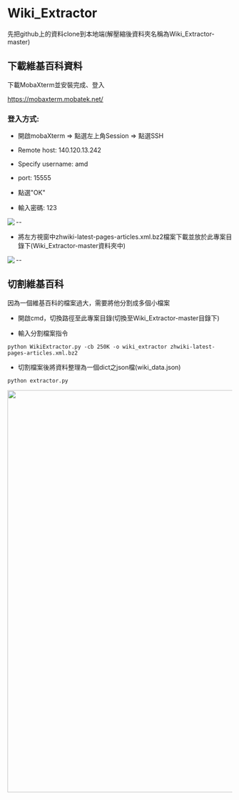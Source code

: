 # Wiki_Extractor

先把github上的資料clone到本地端(解壓縮後資料夾名稱為Wiki_Extractor-master)

## 下載維基百科資料

下載MobaXterm並安裝完成、登入

https://mobaxterm.mobatek.net/ 

### 登入方式: 

* 開啟mobaXterm => 點選左上角Session => 點選SSH  

* Remote host: 140.120.13.242

* Specify username: amd

* port: 15555

* 點選"OK"

* 輸入密碼: 123


<img src="https://i.imgur.com/Y9lolhT.jpg" align="left"/>

--

* 將左方視窗中zhwiki-latest-pages-articles.xml.bz2檔案下載並放於此專案目錄下(Wiki_Extractor-master資料夾中)

<img src="https://i.imgur.com/JiYPVNG.jpg" align="left"/>

--

## 切割維基百科

因為一個維基百科的檔案過大，需要將他分割成多個小檔案

* 開啟cmd，切換路徑至此專案目錄(切換至Wiki_Extractor-master目錄下)

* 輸入分割檔案指令

``` 
python WikiExtractor.py -cb 250K -o wiki_extractor zhwiki-latest-pages-articles.xml.bz2
```

* 切割檔案後將資料整理為一個dict之json檔(wiki_data.json)
``` 
python extractor.py
```

<img src="https://i.imgur.com/8Xk3rIr.jpg" width="900px"/>




